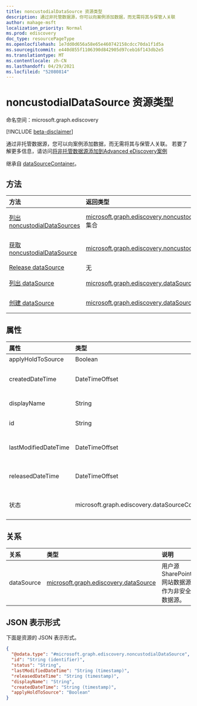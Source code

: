 ```yaml
---
title: noncustodialDataSource 资源类型
description: 通过非托管数据源，你可以向案例添加数据，而无需将其与保管人关联
author: mahage-msft
localization_priority: Normal
ms.prod: ediscovery
doc_type: resourcePageType
ms.openlocfilehash: 1e7dd0d656a58e65e460742158cdcc70da1f1d5a
ms.sourcegitcommit: e440d855f1106390d842905d97ceb16f143db2e5
ms.translationtype: MT
ms.contentlocale: zh-CN
ms.lasthandoff: 04/29/2021
ms.locfileid: "52080814"
---
```

# <a name="noncustodialdatasource-resource-type"></a>noncustodialDataSource 资源类型

命名空间：microsoft.graph.ediscovery

[!INCLUDE [beta-disclaimer](../../includes/beta-disclaimer.md)]

通过非托管数据源，您可以向案例添加数据，而无需将其与保管人关联。 若要了解更多信息，请访问[将非托管数据源添加到Advanced eDiscovery案例](https://docs.microsoft.com/microsoft-365/compliance/non-custodial-data-sources)

继承自 [dataSourceContainer](../resources/ediscovery-datasourcecontainer.md)。

## <a name="methods"></a>方法

|方法|返回类型|说明|
|:---|:---|:---|
|[列出 noncustodialDataSources](../api/ediscovery-noncustodialdatasource-list.md)|[microsoft.graph.ediscovery.noncustodialDataSource](../resources/ediscovery-noncustodialdatasource.md) 集合|获取 [noncustodialDataSource](../resources/ediscovery-noncustodialdatasource.md) 对象及其属性的列表。|
|[获取 noncustodialDataSource](../api/ediscovery-noncustodialdatasource-get.md)|[microsoft.graph.ediscovery.noncustodialDataSource](../resources/ediscovery-noncustodialdatasource.md)|读取 [noncustodialDataSource](../resources/ediscovery-noncustodialdatasource.md) 对象的属性和关系。|
|[Release dataSource](../api/ediscovery-noncustodialdatasource-release.md)|无|释放非安全数据源。|
|[列出 dataSource](../api/ediscovery-noncustodialdatasource-list-datasource.md)|[microsoft.graph.ediscovery.dataSource](../resources/ediscovery-datasource.md) 集合|从 dataSource 导航属性获取 dataSource 资源。|
|[创建 dataSource](../api/ediscovery-noncustodialdatasource-post.md)|[microsoft.graph.ediscovery.dataSource](../resources/ediscovery-datasource.md)|创建新的 dataSource 对象。|

## <a name="properties"></a>属性

|属性|类型|说明|
|:---|:---|:---|
|applyHoldToSource|Boolean|指示是否将保留应用于非 (数据源，如邮箱或网站) 。|
|createdDateTime|DateTimeOffset|创建 nonCustodialDataSource 的日期和时间。 继承自 [microsoft.graph.ediscovery.dataSourceContainer](../resources/ediscovery-datasourcecontainer.md)。|
|displayName|String|noncustodialDataSource 的显示名称。 继承自 [microsoft.graph.ediscovery.dataSourceContainer](../resources/ediscovery-datasourcecontainer.md)。|
|id|String|nonCustodialDataSource 的唯一标识符。 继承自 [实体](../resources/entity.md)。|
|lastModifiedDateTime|DateTimeOffset|nonCustodialDataSource 的上次修改日期和时间。 继承自 [microsoft.graph.ediscovery.dataSourceContainer](../resources/ediscovery-datasourcecontainer.md)。|
|releasedDateTime|DateTimeOffset|从案例发布 nonCustodialDataSource 的日期和时间。 继承自 [microsoft.graph.ediscovery.dataSourceContainer](../resources/ediscovery-datasourcecontainer.md)。|
|状态|microsoft.graph.ediscovery.dataSourceContainerStatus|nonCustodialDataSource 的最新状态。 继承自 [microsoft.graph.ediscovery.dataSourceContainer](../resources/ediscovery-datasourcecontainer.md)。 可取值为：`Active`、`Released`。|

## <a name="relationships"></a>关系

|关系|类型|说明|
|:---|:---|:---|
|dataSource|[microsoft.graph.ediscovery.dataSource](../resources/ediscovery-datasource.md)|用户源SharePoint网站数据源作为非安全数据源。|

## <a name="json-representation"></a>JSON 表示形式

下面是资源的 JSON 表示形式。
<!-- {
  "blockType": "resource",
  "keyProperty": "id",
  "@odata.type": "microsoft.graph.ediscovery.noncustodialDataSource",
  "baseType": "microsoft.graph.ediscovery.dataSourceContainer",
  "openType": false
}
-->

``` json
{
  "@odata.type": "#microsoft.graph.ediscovery.noncustodialDataSource",
  "id": "String (identifier)",
  "status": "String",
  "lastModifiedDateTime": "String (timestamp)",
  "releasedDateTime": "String (timestamp)",
  "displayName": "String",
  "createdDateTime": "String (timestamp)",
  "applyHoldToSource": "Boolean"
}
```
